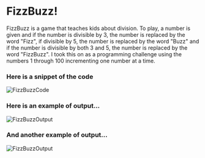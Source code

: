 # FizzBuzz!
FizzBuzz is a game that teaches kids about division. To play, a number is given and if the number is divisible by 3, the number is replaced by the word "Fizz", if divisible by 5, the number is replaced by the word "Buzz" and if the number is divisible by both 3 and 5, the number is replaced by the word "FizzBuzz". I took this on as a programming challenge using the numbers 1 through 100 incrementing one number at a time. 

### Here is a snippet of the code 

![FizzBuzzCode](https://itstaraking.github.io/Anagram/AnagramCSharp/AGCode.png)

### Here is an example of output...

![FizzBuzzOutput](https://itstaraking.github.io/Anagram/AnagramCSharp/AGImageyes.png)

### And another example of output...

![FizzBuzzOutput](https://itstaraking.github.io/Anagram/AnagramCSharp/AGImageno.png)
